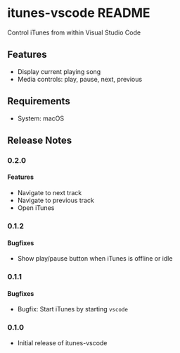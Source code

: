 # itunes-vscode README

Control iTunes from within Visual Studio Code

## Features

* Display current playing song
* Media controls: play, pause, next, previous

## Requirements

* System: macOS

## Release Notes

### 0.2.0

#### Features
* Navigate to next track
* Navigate to previous track
* Open iTunes

### 0.1.2

#### Bugfixes
* Show play/pause button when iTunes is offline or idle

### 0.1.1

#### Bugfixes
* Bugfix: Start iTunes by starting `vscode`

### 0.1.0

* Initial release of itunes-vscode
